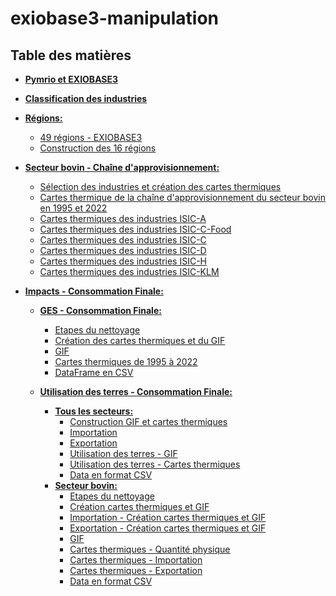 # exiobase3-manipulation

## Table des matières
- **[Pymrio et EXIOBASE3](https://github.com/MarDrd/exiobase3-manipulation/blob/main/Pymrio.ipynb)** 

- **[Classification des industries](https://github.com/MarDrd/exiobase3-manipulation/blob/main/Classification%20Industries.pdf)** 

- **[Régions:](https://github.com/MarDrd/exiobase3-manipulation/tree/main/R%C3%A9gions)**
    - [49 régions - EXIOBASE3](https://github.com/MarDrd/exiobase3-manipulation/blob/main/R%C3%A9gions/R%C3%A9gions%20-%20EXIOBASE3.ipynb)
    - [Construction des 16 régions](https://github.com/MarDrd/exiobase3-manipulation/blob/main/R%C3%A9gions/R%C3%A9gions%20Agr%C3%A9g%C3%A9es.ipynb)

- **[Secteur bovin - Chaîne d'approvisionnement:](https://github.com/MarDrd/exiobase3-manipulation/tree/main/Secteur%20bovin%20-%20Cha%C3%AEne%20d'Approvisionnement)**
    - [Sélection des industries et création des cartes thermiques](https://github.com/MarDrd/exiobase3-manipulation/blob/main/Secteur%20bovin%20-%20Cha%C3%AEne%20d'Approvisionnement/CattleFarming_Approv.ipynb)
    - [Cartes thermique de la chaîne d'approvisionnement du secteur bovin en 1995 et 2022](https://github.com/MarDrd/exiobase3-manipulation/tree/main/Secteur%20bovin%20-%20Cha%C3%AEne%20d'Approvisionnement/Heatmap_CattleFarming)
    - [Cartes thermiques des industries ISIC-A](https://github.com/MarDrd/exiobase3-manipulation/tree/main/Secteur%20bovin%20-%20Cha%C3%AEne%20d'Approvisionnement/Heatmap_CattleFarming/ISIC-A_Agriculture)
    - [Cartes thermiques des industries ISIC-C-Food](https://github.com/MarDrd/exiobase3-manipulation/tree/main/Secteur%20bovin%20-%20Cha%C3%AEne%20d'Approvisionnement/Heatmap_CattleFarming/ISIC-C_ManuFood)
    - [Cartes thermiques des industries ISIC-C](https://github.com/MarDrd/exiobase3-manipulation/tree/main/Secteur%20bovin%20-%20Cha%C3%AEne%20d'Approvisionnement/Heatmap_CattleFarming/ISIC-C_Manufacture)
    - [Cartes thermiques des industries ISIC-D](https://github.com/MarDrd/exiobase3-manipulation/tree/main/Secteur%20bovin%20-%20Cha%C3%AEne%20d'Approvisionnement/Heatmap_CattleFarming/ISIC-D_Energy)
    - [Cartes thermiques des industries ISIC-H](https://github.com/MarDrd/exiobase3-manipulation/tree/main/Secteur%20bovin%20-%20Cha%C3%AEne%20d'Approvisionnement/Heatmap_CattleFarming/ISIC-H_Transport)
    - [Cartes thermiques des industries ISIC-KLM](https://github.com/MarDrd/exiobase3-manipulation/tree/main/Secteur%20bovin%20-%20Cha%C3%AEne%20d'Approvisionnement/Heatmap_CattleFarming/ISIC-KLM_Fin_Immo) <br>

- **[Impacts - Consommation Finale:](https://github.com/MarDrd/exiobase3-manipulation/tree/main/Impact%20-%20Consommation%20Finale)**
    - **[GES - Consommation Finale:](https://github.com/MarDrd/exiobase3-manipulation/tree/main/Impact%20-%20Consommation%20Finale/GES%20-%20Consommation%20Finale)**
        - [Etapes du nettoyage](https://github.com/MarDrd/exiobase3-manipulation/blob/main/Impact%20-%20Consommation%20Finale/GES%20-%20Consommation%20Finale/GES_Cleaning_Data.ipynb)
        - [Création des cartes thermiques et du GIF](https://github.com/MarDrd/exiobase3-manipulation/blob/main/Impact%20-%20Consommation%20Finale/GES%20-%20Consommation%20Finale/GES_Heatmap_GIF.ipynb)
        - [GIF](https://github.com/MarDrd/exiobase3-manipulation/blob/main/Impact%20-%20Consommation%20Finale/GES%20-%20Consommation%20Finale/GHG_FinalConso_Heatmap.gif)
        - [Cartes thermiques de 1995 à 2022](https://github.com/MarDrd/exiobase3-manipulation/tree/main/Impact%20-%20Consommation%20Finale/GES%20-%20Consommation%20Finale/GES%20-%20Heatmap)
        - [DataFrame en CSV](https://github.com/MarDrd/exiobase3-manipulation/tree/main/Impact%20-%20Consommation%20Finale/GES%20-%20Consommation%20Finale/GES%20-%20Data)
    
    - **[Utilisation des terres - Consommation Finale:](https://github.com/MarDrd/exiobase3-manipulation/tree/main/Impact%20-%20Consommation%20Finale/LandUse%20-%20Consommation%20Finale)**
        - **[Tous les secteurs:](https://github.com/MarDrd/exiobase3-manipulation/tree/main/Impact%20-%20Consommation%20Finale/LandUse%20-%20Consommation%20Finale/LandUse_AllSectors)**
            - [Construction GIF et cartes thermiques](https://github.com/MarDrd/exiobase3-manipulation/blob/main/Impact%20-%20Consommation%20Finale/LandUse%20-%20Consommation%20Finale/LandUse_AllSectors/gif_LandUse.ipynb)
            - [Importation](https://github.com/MarDrd/exiobase3-manipulation/blob/main/Impact%20-%20Consommation%20Finale/LandUse%20-%20Consommation%20Finale/LandUse_AllSectors/Importation_LandUse.ipynb)
            - [Exportation](https://github.com/MarDrd/exiobase3-manipulation/blob/main/Impact%20-%20Consommation%20Finale/LandUse%20-%20Consommation%20Finale/LandUse_AllSectors/Exportation_LandUse.ipynb)
            - [Utilisation des terres - GIF](https://github.com/MarDrd/exiobase3-manipulation/tree/main/Impact%20-%20Consommation%20Finale/LandUse%20-%20Consommation%20Finale/LandUse_AllSectors/LandUse_GIF)
            - [Utilisation des terres - Cartes thermiques](https://github.com/MarDrd/exiobase3-manipulation/tree/main/Impact%20-%20Consommation%20Finale/LandUse%20-%20Consommation%20Finale/LandUse_AllSectors/LandUse%20-%20Heatmap)
            - [Data en format CSV](https://github.com/MarDrd/exiobase3-manipulation/tree/main/Impact%20-%20Consommation%20Finale/LandUse%20-%20Consommation%20Finale/LandUse_AllSectors/LandUse%20-%20Data)
        - **[Secteur bovin:](https://github.com/MarDrd/exiobase3-manipulation/tree/main/Impact%20-%20Consommation%20Finale/LandUse%20-%20Consommation%20Finale/LandUse_CattleFarming)**
            - [Etapes du nettoyage](https://github.com/MarDrd/exiobase3-manipulation/blob/main/Impact%20-%20Consommation%20Finale/LandUse%20-%20Consommation%20Finale/LandUse_CattleFarming/LandUse_Cleaning_CattleFarm.ipynb)
            - [Création cartes thermiques et GIF](https://github.com/MarDrd/exiobase3-manipulation/blob/main/Impact%20-%20Consommation%20Finale/LandUse%20-%20Consommation%20Finale/LandUse_CattleFarming/Cattle_Farm_ConsoFin.ipynb)
            - [Importation - Création cartes thermiques et GIF](https://github.com/MarDrd/exiobase3-manipulation/blob/main/Impact%20-%20Consommation%20Finale/LandUse%20-%20Consommation%20Finale/LandUse_CattleFarming/CattleFarm_Imp_CosoFin.ipynb)
            - [Exportation - Création cartes thermiques et GIF](https://github.com/MarDrd/exiobase3-manipulation/blob/main/Impact%20-%20Consommation%20Finale/LandUse%20-%20Consommation%20Finale/LandUse_CattleFarming/CattleFarm_Exp8ConsoFin.ipynb)
            - [GIF](https://github.com/MarDrd/exiobase3-manipulation/tree/main/Impact%20-%20Consommation%20Finale/LandUse%20-%20Consommation%20Finale/LandUse_CattleFarming/LandUse_GIF)
            - [Cartes thermiques - Quantité physique](https://github.com/MarDrd/exiobase3-manipulation/tree/main/Impact%20-%20Consommation%20Finale/LandUse%20-%20Consommation%20Finale/LandUse_CattleFarming/LandUse_CattleFarm_heatmap)
            - [Cartes thermiques - Importation](https://github.com/MarDrd/exiobase3-manipulation/tree/main/Impact%20-%20Consommation%20Finale/LandUse%20-%20Consommation%20Finale/LandUse_CattleFarming/LandUse_CattleFarm_Imp_heatmap)
            - [Cartes thermiques - Exportation](https://github.com/MarDrd/exiobase3-manipulation/tree/main/Impact%20-%20Consommation%20Finale/LandUse%20-%20Consommation%20Finale/LandUse_CattleFarming/LandUse_CattleFarm_Exp_heatmap)
            - [Data en format CSV](https://github.com/MarDrd/exiobase3-manipulation/tree/main/Impact%20-%20Consommation%20Finale/LandUse%20-%20Consommation%20Finale/LandUse_CattleFarming/LandUse_Data)

